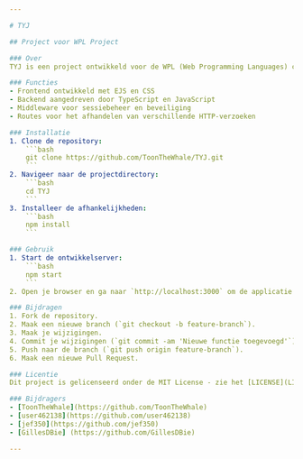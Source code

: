 ```yaml
---

# TYJ

## Project voor WPL Project

### Over
TYJ is een project ontwikkeld voor de WPL (Web Programming Languages) cursus. Deze repository bevat de broncode en hulpmiddelen die nodig zijn voor het project.

### Functies
- Frontend ontwikkeld met EJS en CSS
- Backend aangedreven door TypeScript en JavaScript
- Middleware voor sessiebeheer en beveiliging
- Routes voor het afhandelen van verschillende HTTP-verzoeken

### Installatie
1. Clone de repository:
    ```bash
    git clone https://github.com/ToonTheWhale/TYJ.git
    ```
2. Navigeer naar de projectdirectory:
    ```bash
    cd TYJ
    ```
3. Installeer de afhankelijkheden:
    ```bash
    npm install
    ```

### Gebruik
1. Start de ontwikkelserver:
    ```bash
    npm start
    ```
2. Open je browser en ga naar `http://localhost:3000` om de applicatie te bekijken.

### Bijdragen
1. Fork de repository.
2. Maak een nieuwe branch (`git checkout -b feature-branch`).
3. Maak je wijzigingen.
4. Commit je wijzigingen (`git commit -am 'Nieuwe functie toegevoegd'`).
5. Push naar de branch (`git push origin feature-branch`).
6. Maak een nieuwe Pull Request.

### Licentie
Dit project is gelicenseerd onder de MIT License - zie het [LICENSE](LICENSE) bestand voor details.

### Bijdragers
- [ToonTheWhale](https://github.com/ToonTheWhale)
- [user462138](https://github.com/user462138)
- [jef350](https://github.com/jef350)
- [GillesDBie] (https://github.com/GillesDBie)

---
```


